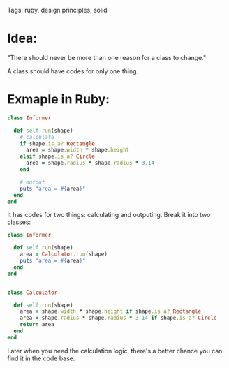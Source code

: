 Tags: ruby, design principles, solid

# Idea:

"There should never be more than one reason for a class to change."

A class should have codes for only one thing.

# Exmaple in Ruby:

```ruby
class Informer

  def self.run(shape)
    # calculate
    if shape.is_a? Rectangle
      area = shape.width * shape.height
    elsif shape.is_a? Circle
      area = shape.radius * shape.radius * 3.14
    end

    # output
    puts "area = #{area}"
  end
end
```

It has codes for two things: calculating and outputing. Break it into two classes:

```ruby
class Informer

  def self.run(shape)
    area = Calculator.run(shape)
    puts "area = #{area}"
  end
end


class Calculator

  def self.run(shape)
    area = shape.width * shape.height if shape.is_a? Rectangle
    area = shape.radius * shape.radius * 3.14 if shape.is_a? Circle
    return area
  end
end
```

Later when you need the calculation logic, there's a better chance you can find it in the code base.

